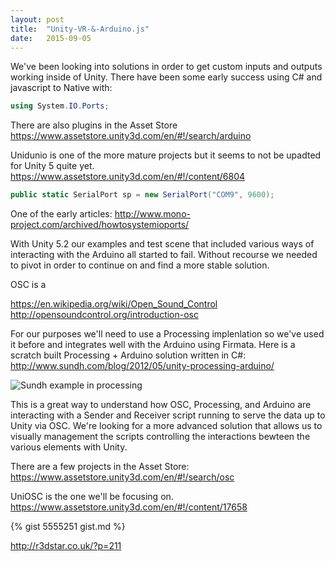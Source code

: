 ```yaml
---
layout: post
title:  "Unity-VR-&-Arduino.js"
date:   2015-09-05
---
```

We've been looking into solutions in order to get custom inputs and outputs working inside of Unity.
There have been some early success using C# and javascript to Native with:

```C#
using System.IO.Ports;
```

There are also plugins in the Asset Store
https://www.assetstore.unity3d.com/en/#!/search/arduino

Unidunio is one of the more mature projects but it seems to not be upadted for Unity 5 quite yet.
https://www.assetstore.unity3d.com/en/#!/content/6804

```C#
public static SerialPort sp = new SerialPort("COM9", 9600);
```

One of the early articles:
http://www.mono-project.com/archived/howtosystemioports/

With Unity 5.2 our examples and test scene that included various ways of interacting with the Arduino all started to fail.
Without recourse we needed to pivot in order to continue on and find a more stable solution.

OSC is a 

https://en.wikipedia.org/wiki/Open_Sound_Control
http://opensoundcontrol.org/introduction-osc

For our purposes we'll need to use a Processing implenlation so we've used it before and integrates well with the Arduino using Firmata.
Here is a scratch built Processing + Arduino solution written in C#:
http://www.sundh.com/blog/2012/05/unity-processing-arduino/

![Sundh example in processing](https://i.imgflip.com/gif/r1kxr)


This is a great way to understand how OSC, Processing, and Arduino are interacting with a Sender and Receiver script running to serve the data up to Unity via OSC.
We're looking for a more advanced solution that allows us to visually management the scripts controlling the interactions bewteen the various elements with Unity. 



There are a few projects in the Asset Store:
https://www.assetstore.unity3d.com/en/#!/search/osc


UniOSC is the one we'll be focusing on.
https://www.assetstore.unity3d.com/en/#!/content/17658



{% gist 5555251 gist.md %}


http://r3dstar.co.uk/?p=211

